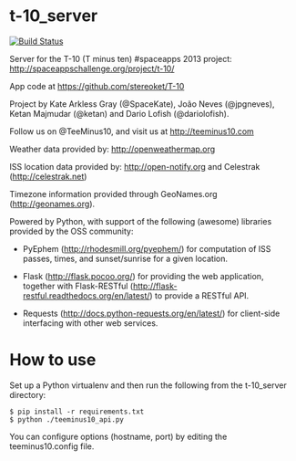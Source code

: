 t-10_server
===========

[![Build Status](https://travis-ci.org/jpgneves/t-10_server.png)](https://travis-ci.org/jpgneves/t-10_server)


Server for the T-10 (T minus ten) #spaceapps 2013 project: http://spaceappschallenge.org/project/t-10/

App code at https://github.com/stereoket/T-10

Project by Kate Arkless Gray (@SpaceKate), João Neves (@jpgneves), Ketan Majmudar (@ketan) and Dario Lofish (@dariolofish).

Follow us on @TeeMinus10, and visit us at http://teeminus10.com

Weather data provided by: http://openweathermap.org

ISS location data provided by: http://open-notify.org and Celestrak (http://celestrak.net)

Timezone information provided through GeoNames.org (http://geonames.org).

Powered by Python, with support of the following (awesome) libraries provided by the OSS community:

* PyEphem (http://rhodesmill.org/pyephem/) for computation of ISS passes, times, and sunset/sunrise for a given location.

* Flask (http://flask.pocoo.org/) for providing the web application, together with Flask-RESTful (http://flask-restful.readthedocs.org/en/latest/) to provide a RESTful API.

* Requests (http://docs.python-requests.org/en/latest/) for client-side interfacing with other web services.

How to use
==========
Set up a Python virtualenv and then run the following from the t-10_server directory:

    $ pip install -r requirements.txt
    $ python ./teeminus10_api.py

You can configure options (hostname, port) by editing the teeminus10.config file.
